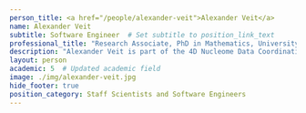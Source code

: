 ```yaml
---
person_title: <a href="/people/alexander-veit">Alexander Veit</a>
name: Alexander Veit
subtitle: Software Engineer  # Set subtitle to position_link_text
professional_title: "Research Associate, PhD in Mathematics, University of Zurich"
description: "Alexander Veit is part of the 4D Nucleome Data Coordination and Integration Center where he develops visualization tools for genomic data.Prior to joining Harvard, Alexander was a postdoctoral researcher at the University of Chicago, the Max Planck Institute for Mathematics in the Sciences (Leipzig) and the University of Zurich where he worked on numerical methods for partial differential equations.Before that, he completed his PhD in applied mathematics at the University of Zurich. His research involved the efficient approximation of time-domain boundary integral equations."
layout: person
academic: 5  # Updated academic field
image: ./img/alexander-veit.jpg
hide_footer: true
position_category: Staff Scientists and Software Engineers
---
```

